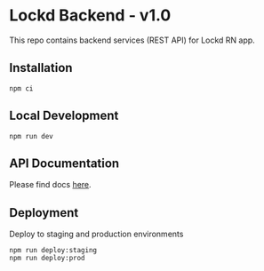 # Lockd Backend - v1.0

This repo contains backend services (REST API) for Lockd RN app.

## Installation

```
npm ci
```

## Local Development

```
npm run dev
```

## API Documentation

Please find docs [here](https://docs.google.com/document/d/1MAMuSAdEvtrpVXa8Vzriw-a9FxXRIhdoF7GngBq8Iig/edit?usp=sharing).

## Deployment

Deploy to staging and production environments

```
npm run deploy:staging
npm run deploy:prod
```
